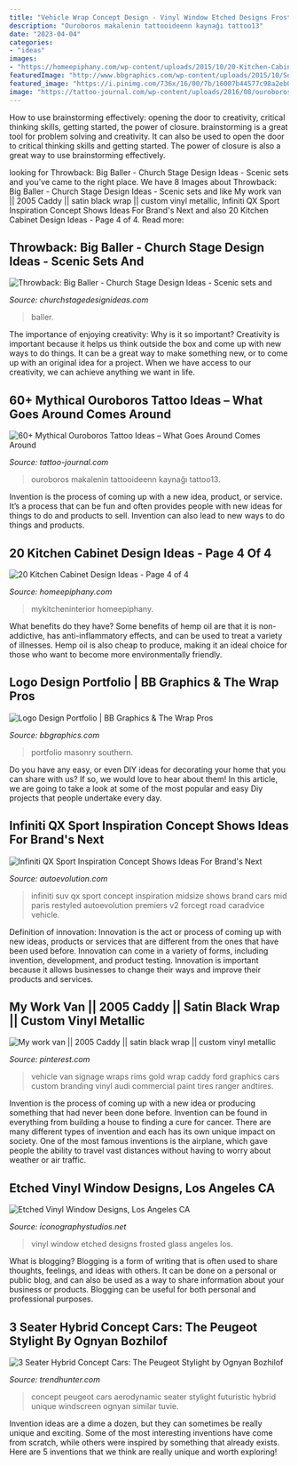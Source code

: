 ```yaml
---
title: "Vehicle Wrap Concept Design - Vinyl Window Etched Designs Frosted Glass Angeles Los"
description: "Ouroboros makalenin tattooideenn kaynağı tattoo13"
date: "2023-04-04"
categories:
- "ideas"
images:
- "https://homeepiphany.com/wp-content/uploads/2015/10/20-Kitchen-Cabinet-Design-Ideas-17.jpg"
featuredImage: "http://www.bbgraphics.com/wp-content/uploads/2015/10/SouthernMasonry-LogoDesign.jpg"
featured_image: "https://i.pinimg.com/736x/16/00/7b/16007b44577c98a2eb055ae6bcd8aa57--vehicle-wraps-gold-paint.jpg"
image: "https://tattoo-journal.com/wp-content/uploads/2016/08/ouroboros-tattoo13.jpg"
---
```



How to use brainstorming effectively: opening the door to creativity, critical thinking skills, getting started, the power of closure.
brainstorming is a great tool for problem solving and creativity. It can also be used to open the door to critical thinking skills and getting started. The power of closure is also a great way to use brainstorming effectively.

	

		
looking for Throwback: Big Baller - Church Stage Design Ideas - Scenic sets and you've came to the right place. We have 8 Images about Throwback: Big Baller - Church Stage Design Ideas - Scenic sets and like My work van || 2005 Caddy || satin black wrap || custom vinyl metallic, Infiniti QX Sport Inspiration Concept Shows Ideas For Brand&#039;s Next and also 20 Kitchen Cabinet Design Ideas - Page 4 of 4. Read more:
		
    
## Throwback: Big Baller - Church Stage Design Ideas - Scenic Sets And

<img loading=lazy src="https://churchstagedesignideas.com/wp-content/uploads/2012/07/Big-Baller-Stage-Design.jpg" onerror="this.onerror=null;this.src='https://tse3.mm.bing.net/th?id=OIP.J0DXq0Ji5ZQ8vlhef-5VMgHaDs&amp;pid=15.1';" alt="Throwback: Big Baller - Church Stage Design Ideas - Scenic sets and">

_Source: churchstagedesignideas.com_

>baller. 

	

The importance of enjoying creativity: Why is it so important?
Creativity is important because it helps us think outside the box and come up with new ways to do things. It can be a great way to make something new, or to come up with an original idea for a project. When we have access to our creativity, we can achieve anything we want in life.

    
## 60+ Mythical Ouroboros Tattoo Ideas – What Goes Around Comes Around

<img loading=lazy src="https://tattoo-journal.com/wp-content/uploads/2016/08/ouroboros-tattoo13.jpg" onerror="this.onerror=null;this.src='https://tse4.mm.bing.net/th?id=OIP.EfRyVPsd23TtI_aGO86YeQHaHa&amp;pid=15.1';" alt="60+ Mythical Ouroboros Tattoo Ideas – What Goes Around Comes Around">

_Source: tattoo-journal.com_

>ouroboros makalenin tattooideenn kaynağı tattoo13. 

	

Invention is the process of coming up with a new idea, product, or service. It’s a process that can be fun and often provides people with new ideas for things to do and products to sell. Invention can also lead to new ways to do things and products.

    
## 20 Kitchen Cabinet Design Ideas - Page 4 Of 4

<img loading=lazy src="https://homeepiphany.com/wp-content/uploads/2015/10/20-Kitchen-Cabinet-Design-Ideas-17.jpg" onerror="this.onerror=null;this.src='https://tse4.mm.bing.net/th?id=OIP.dbbyJfcCGzliAhD6FtbQDAHaFf&amp;pid=15.1';" alt="20 Kitchen Cabinet Design Ideas - Page 4 of 4">

_Source: homeepiphany.com_

>mykitcheninterior homeepiphany. 

	

What benefits do they have?
Some benefits of hemp oil are that it is non-addictive, has anti-inflammatory effects, and can be used to treat a variety of illnesses. Hemp oil is also cheap to produce, making it an ideal choice for those who want to become more environmentally friendly.

    
## Logo Design Portfolio | BB Graphics &amp; The Wrap Pros

<img loading=lazy src="http://www.bbgraphics.com/wp-content/uploads/2015/10/SouthernMasonry-LogoDesign.jpg" onerror="this.onerror=null;this.src='https://tse4.mm.bing.net/th?id=OIP.O4aBodRLSRo2bMELqR4UUgHaF7&amp;pid=15.1';" alt="Logo Design Portfolio | BB Graphics &amp; The Wrap Pros">

_Source: bbgraphics.com_

>portfolio masonry southern. 

	

Do you have any easy, or even DIY ideas for decorating your home that you can share with us? If so, we would love to hear about them! In this article, we are going to take a look at some of the most popular and easy Diy projects that people undertake every day.

    
## Infiniti QX Sport Inspiration Concept Shows Ideas For Brand&#039;s Next

<img loading=lazy src="https://s1.cdn.autoevolution.com/images/news/gallery/infiniti-qx-sport-inspiration-concept-shows-ideas-for-brand-s-next-midsize-suv_29.jpg" onerror="this.onerror=null;this.src='https://tse2.mm.bing.net/th?id=OIP.eLs9XU3k0yKI0lqTyzRL1QHaE8&amp;pid=15.1';" alt="Infiniti QX Sport Inspiration Concept Shows Ideas For Brand&#039;s Next">

_Source: autoevolution.com_

>infiniti suv qx sport concept inspiration midsize shows brand cars mid paris restyled autoevolution premiers v2 forcegt road caradvice vehicle. 

	

Definition of innovation:
Innovation is the act or process of coming up with new ideas, products or services that are different from the ones that have been used before. Innovation can come in a variety of forms, including invention, development, and product testing. Innovation is important because it allows businesses to change their ways and improve their products and services.

    
## My Work Van || 2005 Caddy || Satin Black Wrap || Custom Vinyl Metallic

<img loading=lazy src="https://i.pinimg.com/736x/16/00/7b/16007b44577c98a2eb055ae6bcd8aa57--vehicle-wraps-gold-paint.jpg" onerror="this.onerror=null;this.src='https://tse2.mm.bing.net/th?id=OIP.hH-K4Us5VVjYZWfOk2eKmQHaHa&amp;pid=15.1';" alt="My work van || 2005 Caddy || satin black wrap || custom vinyl metallic">

_Source: pinterest.com_

>vehicle van signage wraps rims gold wrap caddy ford graphics cars custom branding vinyl audi commercial paint tires ranger andtires. 

	

Invention is the process of coming up with a new idea or producing something that had never been done before. Invention can be found in everything from building a house to finding a cure for cancer. There are many different types of invention and each has its own unique impact on society. One of the most famous inventions is the airplane, which gave people the ability to travel vast distances without having to worry about weather or air traffic.

    
## Etched Vinyl Window Designs, Los Angeles CA

<img loading=lazy src="http://www.iconographystudios.net/wp-content/gallery/3229-mountaingate-window-etch/etched_window_vinyl_29.gif" onerror="this.onerror=null;this.src='https://tse3.mm.bing.net/th?id=OIP.CguvlMCTlOWeDB8vuiIyMwHaFj&amp;pid=15.1';" alt="Etched Vinyl Window Designs, Los Angeles CA">

_Source: iconographystudios.net_

>vinyl window etched designs frosted glass angeles los. 

	

What is blogging?
Blogging is a form of writing that is often used to share thoughts, feelings, and ideas with others. It can be done on a personal or public blog, and can also be used as a way to share information about your business or products. Blogging can be useful for both personal and professional purposes.

    
## 3 Seater Hybrid Concept Cars: The Peugeot Stylight By Ognyan Bozhilof

<img loading=lazy src="http://cdn.trendhunterstatic.com/thumbs/beautiful-concept-car-peugeot-stylight-by-ognyan-bozhilof.jpeg" onerror="this.onerror=null;this.src='https://tse3.mm.bing.net/th?id=OIP.bi9B8fcztDwCCqjbkJWifAHaFh&amp;pid=15.1';" alt="3 Seater Hybrid Concept Cars: The Peugeot Stylight by Ognyan Bozhilof">

_Source: trendhunter.com_

>concept peugeot cars aerodynamic seater stylight futuristic hybrid unique windscreen ognyan similar tuvie. 

	

Invention ideas are a dime a dozen, but they can sometimes be really unique and exciting. Some of the most interesting inventions have come from scratch, while others were inspired by something that already exists. Here are 5 inventions that we think are really unique and worth exploring!

